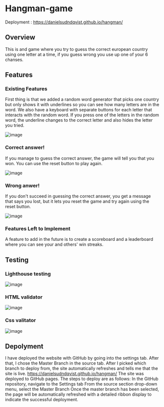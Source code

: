 # Hangman-game

Deployment : https://danielsudndqvist.github.io/hangman/

## Overview
This is and game where you try to guess the correct european country using one letter at a time,
if you guess wrong you use up one of your 6 chanses. 


## Features

### Existing Features
First thing is that we added a random word generator that picks one country but only shows it 
with underlines so you can see how many letters are in the word. We also have a keyboard with separate
buttons for each letter that interacts with the random word. If you press one of the letters in
the random word, the underline changes to the correct letter and also hides the letter you tried.

![image](https://github.com/Danielsudndqvist/hangman/assets/163173315/00b0751a-94c6-4848-90b2-3415ccfbe185)

### Correct answer!
If you manage to guess the correct answer, the game will 
tell you that you won. You can use the reset button to play again.

![image](https://github.com/Danielsudndqvist/hangman/assets/163173315/30f80dc3-03fc-4b0a-8939-c7679bbed96f)



### Wrong anwer!
If you don't succeed in guessing the correct answer, you get a message that 
says you lost, but it lets you reset the game and try again using the reset button.

![image](https://github.com/Danielsudndqvist/hangman/assets/163173315/29b0f969-96e3-4490-9720-9cf14c71c046)


### Features Left to Implement
A feature to add in the future is to create a scoreboard and a leaderboard where 
you can see your and others' win streaks.


## Testing

### Lighthouse testing
![image](https://github.com/Danielsudndqvist/hangman/assets/163173315/60808ff5-62d4-4907-84b9-91f2428155dc)

### HTML validator 
![image](https://github.com/Danielsudndqvist/hangman/assets/163173315/69128fc5-a4ab-4823-8a88-50c2e1bbb751)

### Css valitator
![image](https://github.com/Danielsudndqvist/hangman/assets/163173315/e69e77b0-0e84-45f2-90e4-34c0f91bf54e)




## Depolyment 

I have deployed the website with GitHub by going into the settings tab. After that, I chose the Master Branch in the source tab. 
After I picked which branch to deploy from, the site automatically refreshes and tells me that the site is live. 
https://danielsudndqvist.github.io/hangman/
The site was deployed to GitHub pages. The steps to deploy are as follows: 
In the GitHub repository, navigate to the Settings tab From the source section drop-down menu, select the Master Branch Once the master branch has been selected, 
the page will be automatically refreshed with a detailed ribbon display to indicate the successful deployment.
